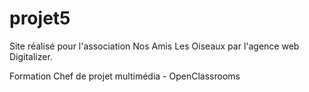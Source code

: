 # projet5

Site réalisé pour l'association Nos Amis Les Oiseaux par l'agence web Digitalizer.

Formation Chef de projet multimédia - OpenClassrooms
